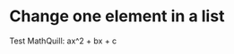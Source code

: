 <!--template=tips-tricks-template.html-->

# Change one element in a list

Test MathQuill: <span class="math">ax^2 + bx + c</span>